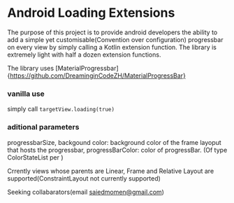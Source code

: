 # Android Loading Extensions

The purpose of this project is to provide android developers the ability to add a simple yet customisable(Convention over configuration) progressbar on every view by simply calling a Kotlin extension function. The library is extremely light with half a dozen extension functions. 

The library uses [MaterialProgressbar]{https://github.com/DreaminginCodeZH/MaterialProgressBar}

### vanilla use
simply call `targetView.loading(true)`

### aditional parameters
progressbarSize,
backgound color: background color of the frame layoput that hosts the progressbar,
progressBarColor: color of progressBar. (Of type ColorStateList per )

Crrently views whose parents are Linear, Frame and Relative Layout are supported(ConstraintLayout not currently supported)

Seeking collabarators(email saiedmomen@gmail.com)
